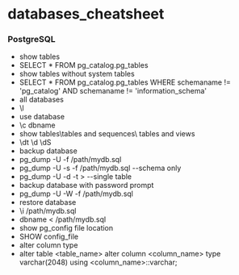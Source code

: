 # databases_cheatsheet

### PostgreSQL

* show tables
 * SELECT * FROM pg_catalog.pg_tables
* show tables without system tables
 * SELECT * FROM pg_catalog.pg_tables WHERE schemaname != 'pg_catalog' AND schemaname != 'information_schema'
* all databases
 * \l
* use database
 * \c dbname
* show tables\tables and sequences\ tables and views
 * \dt \d \dS
* backup database
 * pg_dump -U <username> -f /path/mydb.sql <dbname>
 * pg_dump -U <username> -s -f /path/mydb.sql <dbname> --schema only
 * pg_dump -U <username> -d <dbname> -t <tbname> > <filename> --single table
* backup database with password prompt
 * pg_dump -U <username> -W -f /path/mydb.sql <dbname>
* restore database
 * \i /path/mydb.sql
 * dbname < /path/mydb.sql
* show pg_config file location
 * SHOW config_file
* alter column type
 * alter table <table_name> alter column <column_name> type varchar(2048) using <column_name>::varchar;
